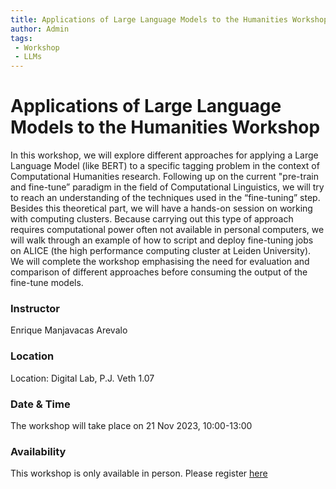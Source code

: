 ```yaml
---
title: Applications of Large Language Models to the Humanities Workshop 21 Nov 2023
author: Admin
tags:
 - Workshop
 - LLMs
---
```


# Applications of Large Language Models to the Humanities Workshop
 
 In this workshop, we will explore different approaches for applying a Large Language Model (like BERT) to a specific tagging problem in the context of Computational Humanities research. Following up on the current "pre-train and fine-tune” paradigm in the field of Computational Linguistics, we will try to reach an understanding of the techniques used in the “fine-tuning” step. Besides this theoretical part, we will have a hands-on session on working with computing clusters. Because carrying out this type of approach requires computational power often not available in personal computers, we will walk through an example of how to script and deploy fine-tuning jobs on ALICE (the high performance computing cluster at Leiden University). We will complete the workshop emphasising the need for evaluation and comparison of different approaches before consuming the output of the fine-tune models.

### Instructor
Enrique Manjavacas Arevalo

### Location
Location: Digital Lab, P.J. Veth 1.07

### Date & Time
The workshop will take place on 21 Nov 2023, 10:00-13:00

### Availability
This workshop is only available in person. Please register [here](https://fd24.formdesk.com/universiteitleiden/LLM-Workshop-21nov2023)

